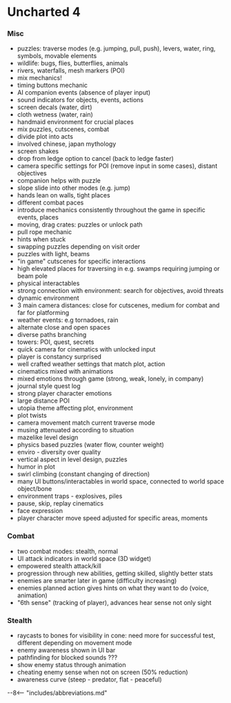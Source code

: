 # Uncharted 4

### Misc

- puzzles: traverse modes (e.g. jumping, pull, push), levers, water, ring, symbols, movable elements
- wildlife: bugs, flies, butterflies, animals
- rivers, waterfalls, mesh markers (POI)
- mix mechanics!
- timing buttons mechanic
- AI companion events (absence of player input)
- sound indicators for objects, events, actions
- screen decals (water, dirt)
- cloth wetness (water, rain)
- handmaid environment for crucial places
- mix puzzles, cutscenes, combat
- divide plot into acts
- involved chinese, japan mythology
- screen shakes
- drop from ledge option to cancel (back to ledge faster)
- camera specific settings for POI (remove input in some cases), distant objectives
- companion helps with puzzle
- slope slide into other modes (e.g. jump)
- hands lean on walls, tight places
- different combat paces
- introduce mechanics consistently throughout the game in specific events, places
- moving, drag crates: puzzles or unlock path
- pull rope mechanic
- hints when stuck
- swapping puzzles depending on visit order
- puzzles with light, beams
- "in game" cutscenes for specific interactions
- high elevated places for traversing in e.g. swamps requiring jumping or beam pole
- physical interactables
- strong connection with environment: search for objectives, avoid threats
- dynamic environment
- 3 main camera distances: close for cutscenes, medium for combat and far for platforming
- weather events: e.g tornadoes, rain
- alternate close and open spaces
- diverse paths branching
- towers: POI, quest, secrets
- quick camera for cinematics with unlocked input
- player is constancy surprised
- well crafted weather settings that match plot, action
- cinematics mixed with animations
- mixed emotions through game (strong, weak, lonely, in company)
- journal style quest log
- strong player character emotions
- large distance POI
- utopia theme affecting plot, environment
- plot twists
- camera movement match current traverse mode
- musing attenuated according to situation
- mazelike level design
- physics based puzzles (water flow, counter weight)
- enviro - diversity over quality
- vertical aspect in level design, puzzles
- humor in plot
- swirl climbing (constant changing of direction)
- many UI buttons/interactables in world space, connected to world space object/bone
- environment traps - explosives, piles
- pause, skip, replay cinematics
- face expression
- player character move speed adjusted for specific areas, moments

### Combat

- two combat modes: stealth, normal
- UI attack indicators in world space (3D widget)
- empowered stealth attack/kill
- progression through new abilities, getting skilled, slightly better stats
- enemies are smarter later in game (difficulty increasing)
- enemies planned action gives hints on what they want to do (voice, animation)
- "6th sense" (tracking of player), advances hear sense not only sight

### Stealth

- raycasts to bones for visibility in cone: need more for successful test, different depending on movement mode
- enemy awareness shown in UI bar
- pathfinding for blocked sounds ???
- show enemy status through animation
- cheating enemy sense when not on screen (50% reduction)
- awareness curve (steep - predator, flat - peaceful)


--8<-- "includes/abbreviations.md"